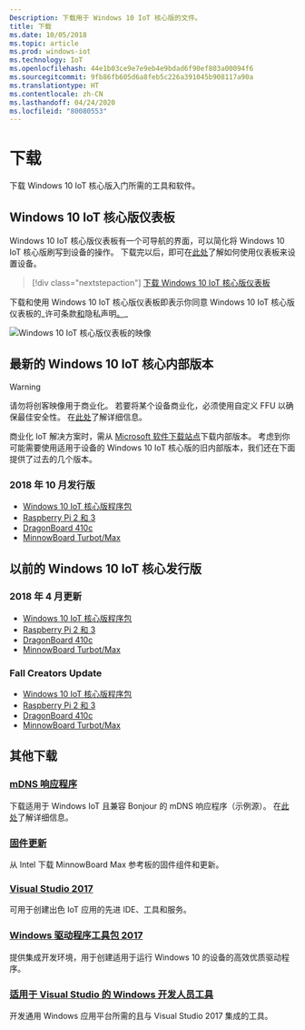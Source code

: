 ```yaml
---
Description: 下载用于 Windows 10 IoT 核心版的文件。
title: 下载
ms.date: 10/05/2018
ms.topic: article
ms.prod: windows-iot
ms.technology: IoT
ms.openlocfilehash: 44e1b03ce9e7e9eb4e9bdad6f90ef803a00094f6
ms.sourcegitcommit: 9fb86fb605d6a8feb5c226a391045b908117a90a
ms.translationtype: HT
ms.contentlocale: zh-CN
ms.lasthandoff: 04/24/2020
ms.locfileid: "80080553"
---
```

# <a name="downloads"></a>下载
下载 Windows 10 IoT 核心版入门所需的工具和软件。

## <a name="windows-10-iot-core-dashboard"></a>Windows 10 IoT 核心版仪表板

Windows 10 IoT 核心版仪表板有一个可导航的界面，可以简化将 Windows 10 IoT 核心版刷写到设备的操作。 下载完以后，即可在[此处](https://docs.microsoft.com/windows/iot-core/tutorials/quickstarter/devicesetup#using-the-iot-dashboard-raspberry-pi-minnowboard-nxp)了解如何使用仪表板来设置设备。

> [!div class="nextstepaction"]
> [下载 Windows 10 IoT 核心版仪表板](https://go.microsoft.com/fwlink/?LinkID=708576)

下载和使用 Windows 10 IoT 核心版仪表板即表示你同意 Windows 10 IoT 核心版仪表板的_许可条款[和](https://go.microsoft.com/fwlink/?LinkID=703960&clcid=0x4809)隐私声明[。](https://go.microsoft.com/fwlink/?LinkId=521839)_

![Windows 10 IoT 核心版仪表板的映像](media/IoTDashboard/DASHBOARD-800x450.jpg)

## <a name="latest-windows-10-iot-core-builds"></a>最新的 Windows 10 IoT 核心内部版本

> [!WARNING]
> 请勿将创客映像用于商业化。 若要将某个设备商业化，必须使用自定义 FFU 以确保最佳安全性。 在[此处](https://docs.microsoft.com/windows-hardware/manufacture/iot/iot-core-manufacturing-guide)了解详细信息。

商业化 IoT 解决方案时，需从 [Microsoft 软件下载站点](https://aka.ms/iotcoredownloads)下载内部版本。 考虑到你可能需要使用适用于设备的 Windows 10 IoT 核心版的旧内部版本，我们还在下面提供了过去的几个版本。 

### <a name="october-2018-release"></a>2018 年 10 月发行版

* [Windows 10 IoT 核心版程序包](https://aka.ms/iotcoredownloads)
* [Raspberry Pi 2 和 3](https://go.microsoft.com/fwlink/?LinkId=846058)
* [DragonBoard 410c](https://go.microsoft.com/fwlink/?LinkId=846059)
* [MinnowBoard Turbot/Max](https://go.microsoft.com/fwlink/?linkid=846057)


## <a name="previous-windows-10-iot-core-releases"></a>以前的 Windows 10 IoT 核心发行版

### <a name="april-2018-update"></a>2018 年 4 月更新

* [Windows 10 IoT 核心版程序包](https://software-download.microsoft.com/download/pr/17134.1.180410-1804.rs4_release_amd64fre_IOTCORE_PACKAGES.iso)
* [Raspberry Pi 2 和 3](https://software-download.microsoft.com/download/pr/17134.1.180410-1804.rs4_release_amd64fre_IOTCORE_RPi.iso)
* [DragonBoard 410c](https://software-download.microsoft.com/download/pr/17134.1.180410-1804.rs4_release_amd64fre_IOTCORE_QCDB410C.iso)
* [MinnowBoard Turbot/Max](https://software-download.microsoft.com/download/pr/17134.1.180410-1804.rs4_release_amd64fre_IOTCORE_MBM.iso)


### <a name="fall-creators-update"></a>Fall Creators Update

* [Windows 10 IoT 核心版程序包](https://software-download.microsoft.com/download/pr/16299.15.170928-1534.rs3_release_amd64fre_IOTCORE_PACKAGES.iso)
* [Raspberry Pi 2 和 3](https://download.microsoft.com/download/9/6/2/9629C69B-02B8-4A82-A4C8-860D6E880C66/16299.15.170928-1534.rs3_release_amd64fre_IOTCORE_RPi.iso)
* [DragonBoard 410c](https://download.microsoft.com/download/1/0/C/10CAECC2-3B60-45BF-BF0D-D0BACF4072E5/16299.15.170928-1534.rs3_release_amd64fre_IOTCORE_QCDB410C.iso)
* [MinnowBoard Turbot/Max](https://download.microsoft.com/download/5/F/9/5F917B68-020E-4993-A972-F1A7038510CF/16299.15.170928-1534.rs3_release_amd64fre_IOTCORE_MBM.iso)


## <a name="other-downloads"></a>其他下载

### <a name="mdns-responder"></a>[mDNS 响应程序](https://go.microsoft.com/fwlink/?linkid=2077676)
下载适用于 Windows IoT 且兼容 Bonjour 的 mDNS 响应程序（示例源）。 在[此处](mDNS.md)了解详细信息。

### <a name="firmware-update"></a>[固件更新](http://firmware.intel.com/projects/minnowboard-max)
从 Intel 下载 MinnowBoard Max 参考板的固件组件和更新。

### <a name="visual-studio-2017"></a>[Visual Studio 2017](https://www.visualstudio.com/downloads/)
可用于创建出色 IoT 应用的先进 IDE、工具和服务。

### <a name="windows-driver-kit-2017"></a>[Windows 驱动程序工具包 2017](https://msdn.microsoft.com/windows/hardware/hh852365.aspx)
提供集成开发环境，用于创建适用于运行 Windows 10 的设备的高效优质驱动程序。

### <a name="windows-developer-tools-for-visual-studio"></a>[适用于 Visual Studio 的 Windows 开发人员工具](https://developer.microsoft.com/windows/downloads/)
开发通用 Windows 应用平台所需的且与 Visual Studio 2017 集成的工具。
